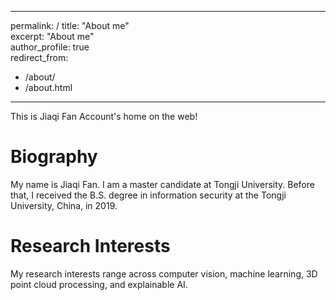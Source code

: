 --- 
 permalink: / 
 title: "About me"  
 excerpt: "About me"  
 author_profile: true  
 redirect_from:     
   - /about/    
   - /about.html  
 ---

This is Jiaqi Fan Account's home on the web!

Biography
======
My name is Jiaqi Fan. I am a master candidate at Tongji University. Before that, I received the B.S. degree in information security at the Tongji University, China, in 2019.

Research Interests 
======
My research interests range across computer vision, machine learning, 3D point cloud processing, and explainable AI.
